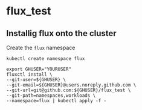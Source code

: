 # flux_test

## Installig flux onto the cluster
Create the `flux` namespace
```
kubectl create namespace flux
```

```
export GHUSER="YOURUSER"
fluxctl install \
--git-user=${GHUSER} \
--git-email=${GHUSER}@users.noreply.github.com \
--git-url=git@github.com:${GHUSER}/flux_test \
--git-path=namespaces,workloads \
--namespace=flux | kubectl apply -f -
```